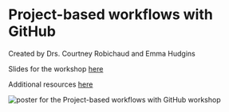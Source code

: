# Project-based workflows with GitHub
Created by Drs. Courtney Robichaud and Emma Hudgins


Slides for the workshop [here](https://docs.google.com/presentation/d/1MjBCvDtY30QDEvmE5Os1BBQ2Z1B6LmyP7M3SKcfsHQY/edit?usp=sharing)

Additional resources [here](https://github.com/emmajhudgins/WEN_github/tree/main/Resources)

![poster for the Project-based workflows with GitHub workshop](https://pbs.twimg.com/media/FKxoJIgXIAguWNO?format=jpg&name=large)
